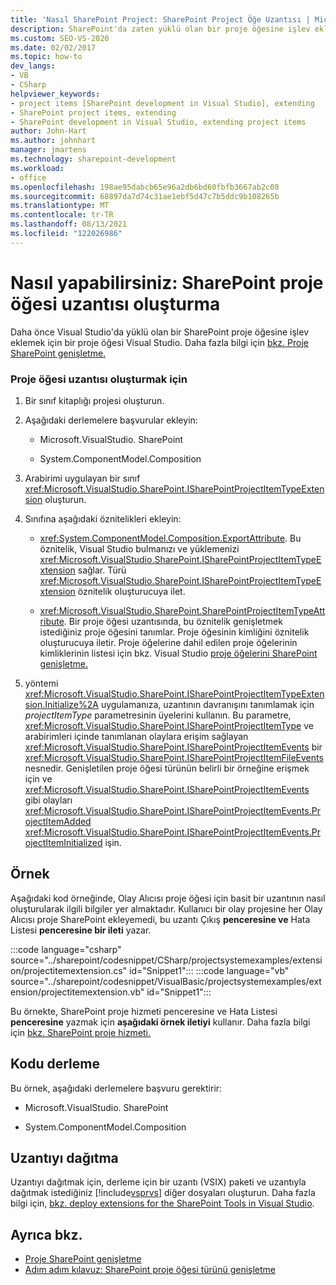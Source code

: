 ```yaml
---
title: 'Nasıl SharePoint Project: SharePoint Project Öğe Uzantısı | Microsoft Docs'
description: SharePoint'da zaten yüklü olan bir proje öğesine işlev eklemek için proje öğesi uzantısının nasıl oluşturul Visual Studio.
ms.custom: SEO-VS-2020
ms.date: 02/02/2017
ms.topic: how-to
dev_langs:
- VB
- CSharp
helpviewer_keywords:
- project items [SharePoint development in Visual Studio], extending
- SharePoint project items, extending
- SharePoint development in Visual Studio, extending project items
author: John-Hart
ms.author: johnhart
manager: jmartens
ms.technology: sharepoint-development
ms.workload:
- office
ms.openlocfilehash: 198ae95dabcb65e96a2db6bd60fbfb3667ab2c08
ms.sourcegitcommit: 68897da7d74c31ae1ebf5d47c7b5ddc9b108265b
ms.translationtype: MT
ms.contentlocale: tr-TR
ms.lasthandoff: 08/13/2021
ms.locfileid: "122026986"
---
```

# <a name="how-to-create-a-sharepoint-project-item-extension"></a>Nasıl yapabilirsiniz: SharePoint proje öğesi uzantısı oluşturma
  Daha önce Visual Studio'da yüklü olan bir SharePoint proje öğesine işlev eklemek için bir proje öğesi Visual Studio. Daha fazla bilgi için [bkz. Proje SharePoint genişletme.](../sharepoint/extending-sharepoint-project-items.md)

### <a name="to-create-a-project-item-extension"></a>Proje öğesi uzantısı oluşturmak için

1. Bir sınıf kitaplığı projesi oluşturun.

2. Aşağıdaki derlemelere başvurular ekleyin:

    - Microsoft.VisualStudio. SharePoint

    - System.ComponentModel.Composition

3. Arabirimi uygulayan bir sınıf <xref:Microsoft.VisualStudio.SharePoint.ISharePointProjectItemTypeExtension> oluşturun.

4. Sınıfına aşağıdaki öznitelikleri ekleyin:

    - <xref:System.ComponentModel.Composition.ExportAttribute>. Bu öznitelik, Visual Studio bulmanızı ve yüklemenizi <xref:Microsoft.VisualStudio.SharePoint.ISharePointProjectItemTypeExtension> sağlar. Türü <xref:Microsoft.VisualStudio.SharePoint.ISharePointProjectItemTypeExtension> öznitelik oluşturucuya ilet.

    - <xref:Microsoft.VisualStudio.SharePoint.SharePointProjectItemTypeAttribute>. Bir proje öğesi uzantısında, bu öznitelik genişletmek istediğiniz proje öğesini tanımlar. Proje öğesinin kimliğini öznitelik oluşturucuya iletir. Proje öğelerine dahil edilen proje öğelerinin kimliklerinin listesi için bkz. Visual Studio [proje öğelerini SharePoint genişletme.](../sharepoint/extending-sharepoint-project-items.md)

5. yöntemi <xref:Microsoft.VisualStudio.SharePoint.ISharePointProjectItemTypeExtension.Initialize%2A> uygulamanıza, uzantının davranışını tanımlamak için *projectItemType* parametresinin üyelerini kullanın. Bu parametre, <xref:Microsoft.VisualStudio.SharePoint.ISharePointProjectItemType> ve arabirimleri içinde tanımlanan olaylara erişim sağlayan <xref:Microsoft.VisualStudio.SharePoint.ISharePointProjectItemEvents> bir <xref:Microsoft.VisualStudio.SharePoint.ISharePointProjectItemFileEvents> nesnedir. Genişletilen proje öğesi türünün belirli bir örneğine erişmek için ve <xref:Microsoft.VisualStudio.SharePoint.ISharePointProjectItemEvents> gibi olayları <xref:Microsoft.VisualStudio.SharePoint.ISharePointProjectItemEvents.ProjectItemAdded> <xref:Microsoft.VisualStudio.SharePoint.ISharePointProjectItemEvents.ProjectItemInitialized> işin.

## <a name="example"></a>Örnek
 Aşağıdaki kod örneğinde, Olay Alıcısı proje öğesi için basit bir uzantının nasıl oluşturularak ilgili bilgiler yer almaktadır. Kullanıcı bir olay projesine her Olay Alıcısı proje SharePoint ekleyemedi, bu uzantı Çıkış **penceresine ve** Hata Listesi **penceresine bir ileti** yazar.

 :::code language="csharp" source="../sharepoint/codesnippet/CSharp/projectsystemexamples/extension/projectitemextension.cs" id="Snippet1":::
 :::code language="vb" source="../sharepoint/codesnippet/VisualBasic/projectsystemexamples/extension/projectitemextension.vb" id="Snippet1":::

 Bu örnekte, SharePoint proje hizmeti penceresine ve Hata Listesi **penceresine** yazmak için **aşağıdaki örnek iletiyi** kullanır. Daha fazla bilgi için [bkz. SharePoint proje hizmeti.](../sharepoint/using-the-sharepoint-project-service.md)

## <a name="compile-the-code"></a>Kodu derleme
 Bu örnek, aşağıdaki derlemelere başvuru gerektirir:

- Microsoft.VisualStudio. SharePoint

- System.ComponentModel.Composition

## <a name="deploy-the-extension"></a>Uzantıyı dağıtma
 Uzantıyı dağıtmak için, derleme için bir uzantı (VSIX) paketi ve uzantıyla dağıtmak istediğiniz [!include[vsprvs](../sharepoint/includes/vsprvs-md.md)] diğer dosyaları oluşturun. Daha fazla bilgi için, [bkz. deploy extensions for the SharePoint Tools in Visual Studio](../sharepoint/deploying-extensions-for-the-sharepoint-tools-in-visual-studio.md).

## <a name="see-also"></a>Ayrıca bkz.
- [Proje SharePoint genişletme](../sharepoint/extending-sharepoint-project-items.md)
- [Adım adım kılavuz: SharePoint proje öğesi türünü genişletme](../sharepoint/walkthrough-extending-a-sharepoint-project-item-type.md)

